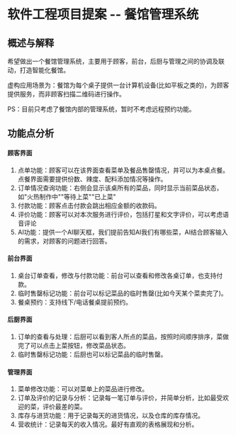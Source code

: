 # 软件工程项目提案 -- 餐馆管理系统

## 概述与解释

希望做出一个餐馆管理系统，主要用于顾客，前台，后厨与管理之间的协调及联动，打造智能化餐馆。

虚构应用场景为：餐馆为每个桌子提供一台计算机设备(比如平板之类的)，为顾客提供服务，而非顾客扫描二维码进行操作。

PS：目前只考虑了餐馆内部的管理系统，暂时不考虑远程预约功能。



## 功能点分析

#### 顾客界面

1. 点单功能：顾客可以在该界面查看菜单及餐品售罄情况，并可以为本桌点餐。点餐界面需要提供份数、辣度、配料添加情况等操作。
2. 订单情况查询功能：右侧会显示该桌所有的菜品，同时显示当前菜品状态，如"火热制作中""等待上菜""已上菜"
3. 付款功能：顾客点击付款会跳出相应金额的收款码。
4. 评价功能：顾客可以对本次服务进行评价，包括打星和文字评价，可以考虑语音评论
5. AI功能：提供一个AI聊天框，我们提前告知AI我们有哪些菜，AI结合顾客输入的需求，对顾客的问题进行回答。

#### 前台界面

1. 桌台订单查看，修改与付款功能：前台可以查看和修改各桌订单，也支持付款。
2. 临时售罄标记功能：前台可以标记菜品的临时售罄(比如今天某个菜卖完了)。
3. 餐桌预约：支持线下/电话餐桌提前预约。

#### 后厨界面

1. 订单的查看与处理：后厨可以看到客人所点的菜品，按照时间顺序排序，菜做完了可以点击上菜按钮，修改菜品状态。
2. 临时售罄标记功能：后厨也可以标记菜品的临时售罄。

#### 管理界面

1. 菜单修改功能：可以对菜单上的菜品进行修改。
2. 订单及评价的记录与分析：记录每一笔订单与评价，并简单分析，比如最受欢迎的菜，评价最差的菜。
3. 库存与进货功能：用于记录每天的进货情况，以及仓库的库存情况。
4. 营收统计：记录每天的收入情况。最好有直观的表格展现和分析。